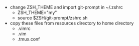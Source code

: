 * change ZSH_THEME and import git-prompt in ~/.zshrc
    * ZSH_THEME="my"
    * source $ZSH/git-prompt/zshrc.sh
* copy these files from resources directory to home directory
    * .vimrc
    * .vim
    * .tmux.conf

